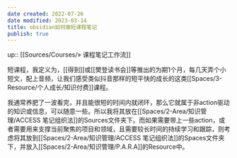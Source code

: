 ```yaml
---
date created: 2022-07-26
date modified: 2023-03-14
title: obsidian如何做短课程笔记
publish: true
---
```


up:: [[Sources/Courses/» 课程笔记工作流]]

短课程，我定义为，[[得到]]或[[樊登读书会]]等推出的为期1个月，每几天弄个小短文，配上音频，让我们感受类似抖音那样的短平快的成长的这类[[Spaces/3-Resource/个人成长/知识付费]]课程。

我通常养肥了一波看完，并且能很短的时间内就闭环，那么它就属于非action驱动的知识或信息，可以随意一些。所以我将其放在[[Spaces/2-Area/知识管理/ACCESS 笔记组织法]]的Sources文件夹下。而如果需要带上一些action，或者需要用来支撑当前聚焦的项目和领域，且需要较长时间的持续学习和跟踪，则考虑将其放到[[Spaces/2-Area/知识管理/ACCESS 笔记组织法]]的Spaces文件夹下，并放入[[Spaces/2-Area/知识管理/P.A.R.A]]的Resource中。
